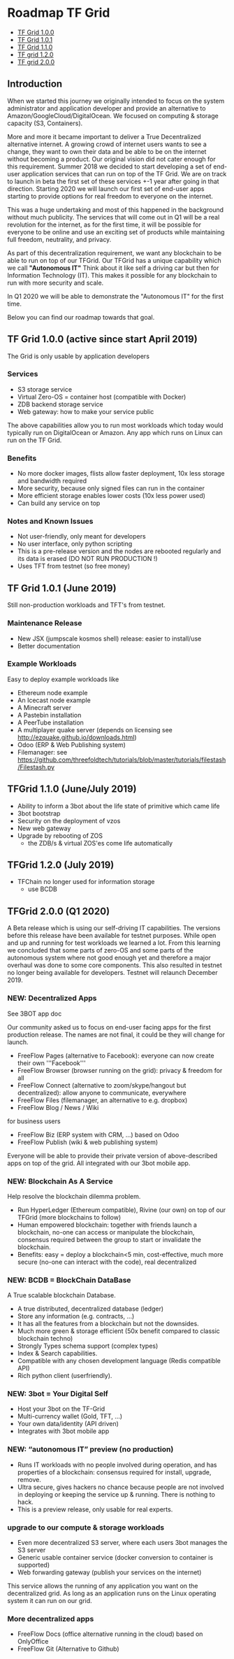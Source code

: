 # Roadmap TF Grid

- [TF Grid 1.0.0](#tf_grid_100)
- [TF Grid 1.0.1](#tf_grid_101)
- [TF Grid 1.1.0](#tf_grid_110)
- [TF grid 1.2.0](#tf_grid_120)
- [TF grid 2.0.0](#tf_grid_200)

<a id='introduction'></a>
## Introduction

When we started this journey we originally intended to focus on the system administrator and application developer and provide an alternative to Amazon/GoogleCloud/DigitalOcean. We focused on computing & storage capacity (S3, Containers).

More and more it became important to deliver a True Decentralized alternative internet. A growing crowd of internet users wants to see a change, they want to own their data and be able to be on the internet without becoming a product. Our original vision did not cater enough for this requirement. Summer 2018 we decided to start developing a set of end-user application services that can run on top of the TF Grid. We are on track to launch in beta the first set of these services +-1 year after going in that direction. Starting 2020 we will launch our first set of end-user apps starting to provide options for real freedom to everyone on the internet.

This was a huge undertaking and most of this happened in the background without much publicity.
The services that will come out in Q1 will be a real revolution for the internet, as for the first time, it will be possible for everyone to be online and use an exciting set of products while maintaining full freedom, neutrality, and privacy.

As part of this decentralization requirement, we want any blockchain to be able to run on top of our TFGrid. Our TFGrid has a unique capability which we call **"Autonomous IT"** Think about it like self a driving car but then for Information Technology (IT). This makes it possible for any blockchain to run with more security and scale.

In Q1 2020 we will be able to demonstrate the "Autonomous IT" for the first time.

Below you can find our roadmap towards that goal.

<a id='tf_grid_100'></a>

## TF Grid 1.0.0 (active since start April 2019)
The Grid is only usable by application developers

### Services
- S3 storage service
- Virtual Zero-OS = container host (compatible with Docker)
- ZDB backend storage service
- Web gateway: how to make your service public

The above capabilities allow you to run most workloads which today would typically run on DigitalOcean or Amazon. Any app which runs on Linux can run on the TF Grid.
### Benefits
- No more docker images, flists allow faster deployment, 10x less storage and bandwidth required
- More security, because only signed files can run in the container
- More efficient storage enables lower costs (10x less power used)
- Can build any service on top

### Notes and Known Issues

- Not user-friendly, only meant for developers
- No user interface, only python scripting
- This is a pre-release version and the nodes are rebooted regularly and its data is erased (DO NOT RUN PRODUCTION !)
- Uses TFT from testnet (so free money)

<a id='tf_grid_101'></a>
## TF Grid 1.0.1 (June 2019)

Still non-production workloads and TFT's from testnet.

### Maintenance Release
- New JSX (jumpscale kosmos shell) release: easier to install/use
- Better documentation

### Example Workloads
Easy to deploy example workloads like
- Ethereum node example
- An Icecast node example
- A Minecraft server
- A Pastebin installation
- A PeerTube installation
- A multiplayer quake server (depends on licensing see http://ezquake.github.io/downloads.html)
- Odoo (ERP & Web Publishing system)
- Filemanager: see https://github.com/threefoldtech/tutorials/blob/master/tutorials/filestash/Filestash.py

<a id='tf_grid_110'></a>
## TFGrid 1.1.0 (June/July 2019)

- Ability to inform a 3bot about the life state of primitive which came life
- 3bot bootstrap
- Security on the deployment of vzos
- New web gateway
- Upgrade by rebooting of ZOS
  - the ZDB/s & virtual ZOS'es come life automatically

<a id='tf_grid_120'></a>
## TFGrid 1.2.0 (July 2019)

- TFChain no longer used for information storage
    - use BCDB

<a id='tf_grid_200'></a>
## TFGrid 2.0.0 (Q1 2020)

A Beta release which is using our self-driving IT capabilities.  The versions before this release have been available for testnet purposes.  While open and up and running for test workloads we learned a lot.  From this learning we concluded that some parts of zero-OS and some parts of the autonomous system where not good enough yet and therefore a major overhaul was done to some core components.  This also resulted in testnet no longer being available for developers.  Testnet will relaunch December 2019.

### NEW: Decentralized Apps

See 3BOT app doc

Our community asked us to focus on end-user facing apps for the first production release.
The names are not final, it could be they will change for launch.

- FreeFlow Pages (alternative to Facebook): everyone can now create their own '''Facebook'''
- FreeFlow Browser (browser running on the grid): privacy & freedom for all
- FreeFlow Connect (alternative to zoom/skype/hangout but decentralized): allow anyone to communicate, everywhere
- FreeFlow Files (filemanager, an alternative to e.g. dropbox)
- FreeFlow Blog / News / Wiki

for business users

- FreeFlow Biz (ERP system with CRM, …) based on Odoo
- FreeFlow Publish (wiki & web publishing system)

Everyone will be able to provide their private version of above-described apps on top of the grid.
All integrated with our 3bot mobile app.

### NEW: Blockchain As A Service

Help resolve the blockchain dilemma problem.

- Run HyperLedger (Ethereum compatible), Rivine (our own) on top of our TFGrid (more blockchains to follow)
- Human empowered blockchain: together with friends launch a blockchain, no-one can access or manipulate the blockchain, consensus required between the group to start or invalidate the blockchain.
- Benefits: easy = deploy a blockchain<5 min, cost-effective, much more secure (no-one can interact with the code), real decentralized

### NEW: BCDB = BlockChain DataBase

A True scalable blockchain Database.

- A true distributed, decentralized database (ledger)
- Store any information (e.g. contracts, …)
- It has all the features from a blockchain but not the downsides.
- Much more green & storage efficient (50x benefit compared to classic blockchain techno)
- Strongly Types schema support (complex types)
- Index & Search capabilities.
- Compatible with any chosen development language (Redis compatible API)
- Rich python client (userfriendly).

### NEW: 3bot = Your Digital Self

- Host your 3bot on the TF-Grid
- Multi-currency wallet (Gold, TFT, …)
- Your own data/identity (API driven)
- Integrates with 3bot mobile app

### NEW: “autonomous IT” preview (no production)

- Runs IT workloads with no people involved during operation, and has properties of a blockchain: consensus required for install, upgrade, remove.
- Ultra secure, gives hackers no chance because people are not involved in deploying or keeping the service up & running. There is nothing to hack.
- This is a preview release, only usable for real experts.

### upgrade to our compute & storage workloads

- Even more decentralized S3 server, where each users 3bot manages the S3 server
- Generic usable container service (docker conversion to container is supported)
- Web forwarding gateway (publish your services on the internet)

This service allows the running of any application you want on the decentralized grid.
As long as an application runs on the Linux operating system it can run on our grid.

### More decentralized apps

- FreeFlow Docs (office alternative running in the cloud) based on OnlyOffice
- FreeFlow Git (Alternative to Github)
